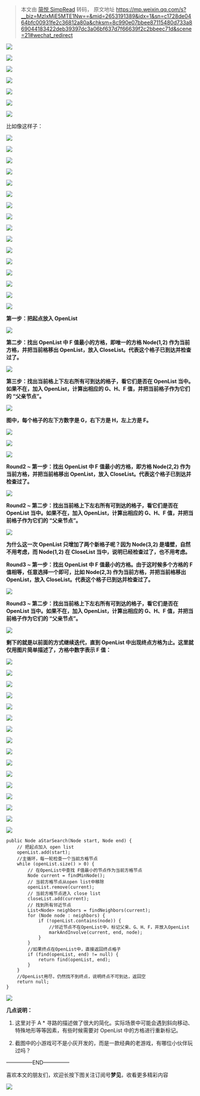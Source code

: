 > 本文由 [简悦 SimpRead](http://ksria.com/simpread/) 转码， 原文地址 https://mp.weixin.qq.com/s?__biz=MzIxMjE5MTE1Nw==&mid=2653191389&idx=1&sn=c1728de0464bfc00931fe2c36812a80a&chksm=8c990e07bbee87115480d733a869044183422deb39397dc3a06bf637d7f66639f2c2bbeec71d&scene=21#wechat_redirect

![](https://mmbiz.qpic.cn/mmbiz_jpg/NtO5sialJZGrCvItSygyUXcDkykpFIe2uL8D9OYF8HFeeN2ibWzWuCkxfqPY9c59tjvEg59yZk2ZiaDpUMq24b5pg/0?wx_fmt=jpeg)

![](https://mmbiz.qpic.cn/mmbiz_jpg/NtO5sialJZGrCvItSygyUXcDkykpFIe2u7NzkwiaVjBE14aicG0K9Sl2XOichBic8qCmq9yhk4y0Zib8eIu2JzKsSnAQ/0?wx_fmt=jpeg)

![](https://mmbiz.qpic.cn/mmbiz_jpg/NtO5sialJZGrCvItSygyUXcDkykpFIe2uYa7l7djKiaauqYvCrqW0oSwZOxUSbfzeq61wZjD8Uic0cM0mFkicJSpfg/0?wx_fmt=jpeg)

![](https://mmbiz.qpic.cn/mmbiz_jpg/NtO5sialJZGrCvItSygyUXcDkykpFIe2uO8JDt8hADiagZmdcA82VMzKYgjbaVFzk3dnuvO0QbibWBFiaCcoRY8umw/0?wx_fmt=jpeg)

![](https://mmbiz.qpic.cn/mmbiz_jpg/NtO5sialJZGrCvItSygyUXcDkykpFIe2uyQXSD2LMU4TcDaicvp88BJ4ALNu15Ss48b9ibm0kEHTDRAh4VKOcIDgA/0?wx_fmt=jpeg)

![](https://mmbiz.qpic.cn/mmbiz_jpg/NtO5sialJZGrCvItSygyUXcDkykpFIe2uYTr7F8DWxItxUnib097lPlPk60vanPrlBxlUWDzCic5tFoZgb71iayicsQ/0?wx_fmt=jpeg)

![](https://mmbiz.qpic.cn/mmbiz_jpg/NtO5sialJZGrCvItSygyUXcDkykpFIe2uYcqJlOYQSR0STV2KTMxib5icHNUnOJ4XOojh7YQ2KQdD9fxCQ10Fbdhg/0?wx_fmt=jpeg)

比如像这样子：

![](http://mmbiz.qpic.cn/mmbiz_png/NtO5sialJZGrCvItSygyUXcDkykpFIe2u24dKRY8TDPiaFg6ItEO2zxRCQW4gtPdepZVUUBHv8lgeiboKVe9yMyrg/0?wx_fmt=png)

![](https://mmbiz.qpic.cn/mmbiz_jpg/NtO5sialJZGrCvItSygyUXcDkykpFIe2uWaSiaIu994E2ibibkNYe53fxYlGN6ePu73YARklbBI9U3z1Cbia7jOnULQ/0?wx_fmt=jpeg)

![](https://mmbiz.qpic.cn/mmbiz_jpg/NtO5sialJZGrCvItSygyUXcDkykpFIe2uPIUZcrmfz4eBlEDFR2ygOvoPpCwwLia3ZcJ5uPnN3DSBGFJy36NuqFA/0?wx_fmt=jpeg)

![](https://mmbiz.qpic.cn/mmbiz_jpg/NtO5sialJZGrCvItSygyUXcDkykpFIe2u6cfibBt6cAeGdibSTTE0s4oBd9HxNTk8prV04F7qYVK2B4yhVpxMKzBw/0?wx_fmt=jpeg)

![](https://mmbiz.qpic.cn/mmbiz_jpg/NtO5sialJZGo7TJWg72gsgfhtx63epeoA9cRRwUVFJgoBtjYd1zVnt8oITdvAZuXlLfuKTZLbfZu3topOHCibmibw/0?wx_fmt=jpeg)

![](https://mmbiz.qpic.cn/mmbiz_jpg/NtO5sialJZGo7TJWg72gsgfhtx63epeoADria2ianahKlxqlqKfwSCicbIyJsPC2g2f0ok9389AWZPr808KuG9ic9WQ/0?wx_fmt=jpeg)

![](http://mmbiz.qpic.cn/mmbiz_png/NtO5sialJZGowxw9dayAfiaOnzib4prIQuRt9kibzoecdlnaP3jV5ibknUDhguHcl7eDFLVNajkkiczLbcgcpwcRNkbA/0?wx_fmt=png)

![](https://mmbiz.qpic.cn/mmbiz_jpg/NtO5sialJZGowxw9dayAfiaOnzib4prIQuRtSTekzupiab7Qvn1xsPdSIunV2MayNx1bCWB758GPiaILibD6axUVqNnQ/0?wx_fmt=jpeg)

![](https://mmbiz.qpic.cn/mmbiz_jpg/NtO5sialJZGowxw9dayAfiaOnzib4prIQuRI8j3nfAZdcbhibHrcQm55ibsQPiaiahUErV4vY6BvnpxyfeW1pGsoicHGiag/0?wx_fmt=jpeg)

![](https://mmbiz.qpic.cn/mmbiz_jpg/NtO5sialJZGowxw9dayAfiaOnzib4prIQuR9HDNs4Ky0BgibbIDGgQLUr4YOGIico9ouS17diaY0ic7uFAS3ULZ2dGELA/0?wx_fmt=jpeg)

![](https://mmbiz.qpic.cn/mmbiz_jpg/NtO5sialJZGowxw9dayAfiaOnzib4prIQuRxf4QsMdqHrvEUYYZZRNR8JmN2Uk1Y4I5ud3klw9JYHoYYJAGEO0sMA/0?wx_fmt=jpeg)

![](https://mmbiz.qpic.cn/mmbiz_jpg/NtO5sialJZGowxw9dayAfiaOnzib4prIQuR3a0hV6BEUGibMW1B4njb4OPIG41sVic7YyUHqv8NfzRyj5GVvKiaqocIQ/0?wx_fmt=jpeg)

![](https://mmbiz.qpic.cn/mmbiz_jpg/NtO5sialJZGowxw9dayAfiaOnzib4prIQuR0r3BLNjZlo7CcLfiakOq5blN43lw6JOVc7KApZnHoMdpVjJpqfgwydQ/0?wx_fmt=jpeg)

![](https://mmbiz.qpic.cn/mmbiz_jpg/NtO5sialJZGowxw9dayAfiaOnzib4prIQuRCZrVeAay9YTmzicpVrN8Lap9cHA32RtKJTW5G4tcrbLlhZxXSR0BJLA/0?wx_fmt=jpeg)

![](https://mmbiz.qpic.cn/mmbiz_jpg/NtO5sialJZGowxw9dayAfiaOnzib4prIQuRzWD5QTeM6KJWpEMJUcS8icWaACwVexibyichQvqnYh9Srf9J9NZ7dB5Lw/0?wx_fmt=jpeg)

![](https://mmbiz.qpic.cn/mmbiz_jpg/NtO5sialJZGowxw9dayAfiaOnzib4prIQuRrJfVBHYozMlibMUSAVhJH1qGM3X4o1yY8OwDia5Q5slCDU2qR8ib3B18Q/0?wx_fmt=jpeg)

**第一步：把起点放入 OpenList**

![](http://mmbiz.qpic.cn/mmbiz_png/NtO5sialJZGowxw9dayAfiaOnzib4prIQuRM6ViaaGcDDxr5tB5LNouccb6Nmico5DKtoqo8FrokuZ8ej3YpYqzqqlw/0?wx_fmt=png)

**第二步：找出 OpenList 中 F 值最小的方格，即唯一的方格 Node(1,2) 作为当前方格，并把当前格移出 OpenList，放入 CloseList。代表这个格子已到达并检查过了。**

![](http://mmbiz.qpic.cn/mmbiz_png/NtO5sialJZGowxw9dayAfiaOnzib4prIQuRZFW0UlYPXTLzlibtKpfay4BEw9M7xe6dKDiabPOIFMicMfzlr6I6adSdA/0?wx_fmt=png)

**第三步：找出当前格上下左右所有可到达的格子，看它们是否在 OpenList 当中。如果不在，加入 OpenList，计算出相应的 G、H、F 值，并把当前格子作为它们的 “父亲节点”。**

![](http://mmbiz.qpic.cn/mmbiz_png/NtO5sialJZGowxw9dayAfiaOnzib4prIQuRC8icHn0ahSPvv7tmuAQwSxrlciaKJHNz3icIAgFOBLlyE82ibppqR4Qaog/0?wx_fmt=png)

**图中，每个格子的左下方数字是 G，右下方是 H，左上方是 F。**

![](https://mmbiz.qpic.cn/mmbiz_jpg/NtO5sialJZGowxw9dayAfiaOnzib4prIQuRicApwDaD4PDGSWSgRALLgqOh3FDEJIbXbsA8icibPZT5qFRSZUuCzzCZA/0?wx_fmt=jpeg)

![](https://mmbiz.qpic.cn/mmbiz_jpg/NtO5sialJZGowxw9dayAfiaOnzib4prIQuR4XmriclVvma0sTdaicEbUmYctibE9ialRWTvjSvw1VP7kZgoibNHGeXxrpA/0?wx_fmt=jpeg)

![](https://mmbiz.qpic.cn/mmbiz_jpg/NtO5sialJZGrnSiaSsCh9RwiaOmu5stvKL2ODEJp6yQZb1jWu1LRTSaMSp7HhjibQph2icp7xnmBgZ6sRc58TtE0JdQ/0?wx_fmt=jpeg)

**Round2 ~ 第一步：**找出 OpenList 中 F 值最小的方格，即方格 Node(2,2) 作为当前方格，并把当前格移出 OpenList，放入 CloseList。代表这个格子已到达并检查过了。****

![](http://mmbiz.qpic.cn/mmbiz_png/NtO5sialJZGrnSiaSsCh9RwiaOmu5stvKL2cKoicts8EAgLpedbsuZ3HkPz28VHXHIibviammCibF14qe7IwBtb5Gdeow/0?wx_fmt=png)

**Round2 ~ **第二步：找出当前格上下左右所有可到达的格子，看它们是否在 OpenList 当中。如果不在，加入 OpenList，计算出相应的 G、H、F 值，并把当前格子作为它们的 “父亲节点”。****

![](http://mmbiz.qpic.cn/mmbiz_png/NtO5sialJZGrnSiaSsCh9RwiaOmu5stvKL2qxNLUtY6Qmpric3OSsR4wt9I7CmRa4Jib1xhxud06O7YyBv3cVXSjEibw/0?wx_fmt=png)

**为什么这一次 OpenList 只增加了两个新格子呢？因为 Node(3,2) 是墙壁，自然不用考虑，而 Node(1,2) 在 CloseList 当中，说明已经检查过了，也不用考虑。**

**Round3 ~ 第一步：**找出 OpenList 中 F 值最小的方格。由于这时候多个方格的 F 值相等，任意选择一个即可，比如 Node(2,3) 作为当前方格，并把当前格移出 OpenList，放入 CloseList。代表这个格子已到达并检查过了。****

![](http://mmbiz.qpic.cn/mmbiz_png/NtO5sialJZGrnSiaSsCh9RwiaOmu5stvKL292jGASfRsoZ6MxOpYBwS6V1JKWTyNOserPOkHQDZD8w31Sh2H5KiciaA/0?wx_fmt=png)

**Round3 ~ **第二步：找出当前格上下左右所有可到达的格子，看它们是否在 OpenList 当中。如果不在，加入 OpenList，计算出相应的 G、H、F 值，并把当前格子作为它们的 “父亲节点”。****

![](http://mmbiz.qpic.cn/mmbiz_png/NtO5sialJZGrnSiaSsCh9RwiaOmu5stvKL2icChaQtBGAQfVaY2Wtl6M49DONGuj6aeoT8mEgko9U2lVibicKjNdJ6Nw/0?wx_fmt=png)

**剩下的就是以前面的方式继续迭代，直到 OpenList 中出现终点方格为止。这里就仅用图片简单描述了，方格中数字表示 F 值：**

![](http://mmbiz.qpic.cn/mmbiz_png/NtO5sialJZGrnSiaSsCh9RwiaOmu5stvKL2ibsxsAU1I9p8yXkiaEM76Qef00hrBZBT20MX9YGPdMWvoibZMibw4H1eGg/0?wx_fmt=png)

![](http://mmbiz.qpic.cn/mmbiz_png/NtO5sialJZGrnSiaSsCh9RwiaOmu5stvKL203d2ltogqO9Yyibxaw9lwPjcoblIcdBzTiaGALfOXtALOQp34ZSuCvicw/0?wx_fmt=png)

![](http://mmbiz.qpic.cn/mmbiz_png/NtO5sialJZGrnSiaSsCh9RwiaOmu5stvKL24KxWmwXNDwvX2uHtlRtXJoiamXof63l6k0W9nE7A7AJNuq4MOhmnUOw/0?wx_fmt=png)

![](http://mmbiz.qpic.cn/mmbiz_png/NtO5sialJZGrnSiaSsCh9RwiaOmu5stvKL2icSiacibUbb1dEfoHUstreFSgusZYBuM2n0t6UlletCichkADQ0iaDicTYgg/0?wx_fmt=png)

![](http://mmbiz.qpic.cn/mmbiz_png/NtO5sialJZGrnSiaSsCh9RwiaOmu5stvKL2hZGV3WP5YjjbZN8qGNu4dRPd8pOTPbPP8VNBkT3sehkWkz48SKwRBg/0?wx_fmt=png)

![](http://mmbiz.qpic.cn/mmbiz_png/NtO5sialJZGrnSiaSsCh9RwiaOmu5stvKL2Jib72nqX0ib225Uo5DNYaibnrVSjuZQ92cicEATKFdRKjXLdYrKibz50BtA/0?wx_fmt=png)

![](http://mmbiz.qpic.cn/mmbiz_png/NtO5sialJZGrnSiaSsCh9RwiaOmu5stvKL2ByjRIVvBkAWf5MkAoZkFhHpueEqK31NM4MoMIict5vKT0VZIcjdoCOQ/0?wx_fmt=png)

![](http://mmbiz.qpic.cn/mmbiz_png/NtO5sialJZGrnSiaSsCh9RwiaOmu5stvKL2YOkzjlZjAZm4SN5u4lGghPaoibJkjFiawFjrTmW4dyanp4tAZicBgPc6Q/0?wx_fmt=png)

![](http://mmbiz.qpic.cn/mmbiz_png/NtO5sialJZGrnSiaSsCh9RwiaOmu5stvKL25SqonKngG02WNoSz53icCQ8AqsdqIONsLsNsniccS6aDDVwmEwgC6suQ/0?wx_fmt=png)

![](https://mmbiz.qpic.cn/mmbiz_jpg/NtO5sialJZGrnSiaSsCh9RwiaOmu5stvKL2A663C01PwdJYcibNt5GCJlLOAMeD4rrVXvrReyB9TBlISmOapVibj6VQ/0?wx_fmt=jpeg)

![](https://mmbiz.qpic.cn/mmbiz_jpg/NtO5sialJZGrnSiaSsCh9RwiaOmu5stvKL282DQw0iaMeibA2jxsTPpFzOjLZjuw1MMqpICSWUnWAHXp52eEWyibcHNw/0?wx_fmt=jpeg)

![](https://mmbiz.qpic.cn/mmbiz_jpg/NtO5sialJZGo7TJWg72gsgfhtx63epeoAw9FfmOnqqPLAXtgibholg8J7xXCvHLuJpRq3ObyN4VEFDDbgXkYM5Ag/0?wx_fmt=jpeg)

![](http://mmbiz.qpic.cn/mmbiz_png/NtO5sialJZGrnSiaSsCh9RwiaOmu5stvKL2cyL69EVs3pIuWrRibanOQb7k8jDY25ZwYW4A0dLnOl0kfbV93fzoDYg/0?wx_fmt=png)

![](https://mmbiz.qpic.cn/mmbiz_jpg/NtO5sialJZGrnSiaSsCh9RwiaOmu5stvKL2vMHRGZZd3KracrLNickt3YVactichicjhUoOb3uqhVRmhLaHKK0wfrHpw/0?wx_fmt=jpeg)

![](https://mmbiz.qpic.cn/mmbiz_jpg/NtO5sialJZGrnSiaSsCh9RwiaOmu5stvKL2iaZ7JrQ8hH57OPUQveVS1JV6AXjyhbBhicTZ0vc48X82FGNKicyjV4RibQ/0?wx_fmt=jpeg)

![](https://mmbiz.qpic.cn/mmbiz_jpg/NtO5sialJZGrnSiaSsCh9RwiaOmu5stvKL2nb5dPN84Y55LxOPMDcwnje3fEU2Jia0KlqWPouunwPCYDicCE3iasGlOA/0?wx_fmt=jpeg)

```
public Node aStarSearch(Node start, Node end) {
    // 把起点加入 open list  
    openList.add(start);
    //主循环，每一轮检查一个当前方格节点
    while (openList.size() > 0) {
        // 在OpenList中查找 F值最小的节点作为当前方格节点
        Node current = findMinNode();
        // 当前方格节点从open list中移除
        openList.remove(current);
        // 当前方格节点进入 close list
        closeList.add(current);
        // 找到所有邻近节点
        List<Node> neighbors = findNeighbors(current);
        for (Node node : neighbors) {
            if (!openList.contains(node)) {
                //邻近节点不在OpenList中，标记父亲、G、H、F，并放入OpenList
                markAndInvolve(current, end, node);
            }
        }
        //如果终点在OpenList中，直接返回终点格子
        if (find(openList, end) != null) {
            return find(openList, end);
        }
    }
    //OpenList用尽，仍然找不到终点，说明终点不可到达，返回空
    return null;
}

```

![](https://mmbiz.qpic.cn/mmbiz_jpg/NtO5sialJZGrnSiaSsCh9RwiaOmu5stvKL27D6T2SQfndrPtkzQAUHZoKf46Om7iaNU7JCjuWQJfJHcjIocPia0z3SQ/0?wx_fmt=jpeg)

**几点说明：**

1. 这里对于 A * 寻路的描述做了很大的简化。实际场景中可能会遇到斜向移动、特殊地形等等因素，有些时候需要对 OpenList 中的方格进行重新标记。

2. 截图中的小游戏可不是小灰开发的，而是一款经典的老游戏，有哪位小伙伴玩过吗？

—————END—————

喜欢本文的朋友们，欢迎长按下图关注订阅号**梦见**，收看更多精彩内容

![](http://mmbiz.qpic.cn/mmbiz_jpg/NtO5sialJZGoBj18gILw2hefgpNaCia1eRhNCzRx29e1DpVhicyenCic4RQibDTbzySoqqpOrmBxu7KlLZM73YDDPJg/0?wx_fmt=jpeg)